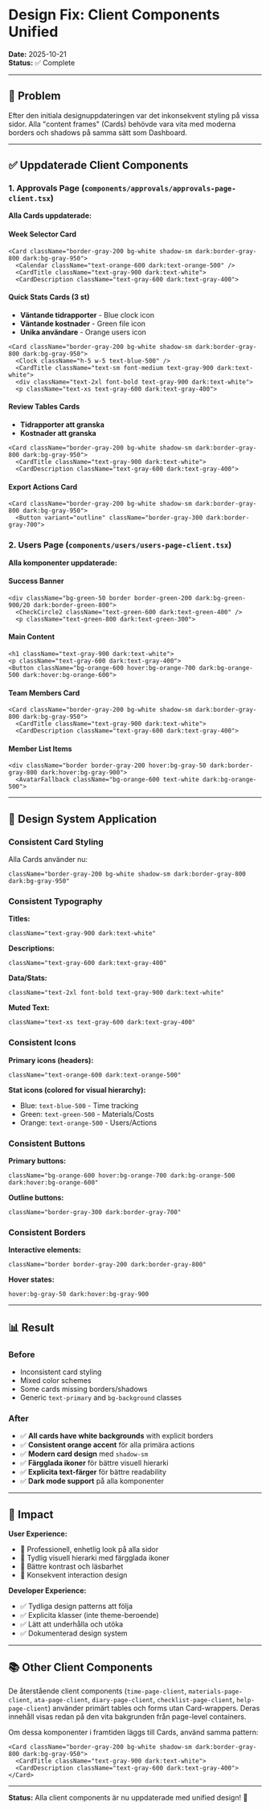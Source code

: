 # Design Fix: Client Components Unified

**Date:** 2025-10-21  
**Status:** ✅ Complete

---

## 🎯 Problem

Efter den initiala designuppdateringen var det inkonsekvent styling på vissa sidor. Alla "content frames" (Cards) behövde vara vita med moderna borders och shadows på samma sätt som Dashboard.

---

## ✅ Uppdaterade Client Components

### 1. **Approvals Page** (`components/approvals/approvals-page-client.tsx`)

**Alla Cards uppdaterade:**

#### Week Selector Card
```tsx
<Card className="border-gray-200 bg-white shadow-sm dark:border-gray-800 dark:bg-gray-950">
  <Calendar className="text-orange-600 dark:text-orange-500" />
  <CardTitle className="text-gray-900 dark:text-white">
  <CardDescription className="text-gray-600 dark:text-gray-400">
```

#### Quick Stats Cards (3 st)
- **Väntande tidrapporter** - Blue clock icon
- **Väntande kostnader** - Green file icon
- **Unika användare** - Orange users icon

```tsx
<Card className="border-gray-200 bg-white shadow-sm dark:border-gray-800 dark:bg-gray-950">
  <Clock className="h-5 w-5 text-blue-500" />
  <CardTitle className="text-sm font-medium text-gray-900 dark:text-white">
  <div className="text-2xl font-bold text-gray-900 dark:text-white">
  <p className="text-xs text-gray-600 dark:text-gray-400">
```

#### Review Tables Cards
- **Tidrapporter att granska**
- **Kostnader att granska**

```tsx
<Card className="border-gray-200 bg-white shadow-sm dark:border-gray-800 dark:bg-gray-950">
  <CardTitle className="text-gray-900 dark:text-white">
  <CardDescription className="text-gray-600 dark:text-gray-400">
```

#### Export Actions Card
```tsx
<Card className="border-gray-200 bg-white shadow-sm dark:border-gray-800 dark:bg-gray-950">
  <Button variant="outline" className="border-gray-300 dark:border-gray-700">
```

### 2. **Users Page** (`components/users/users-page-client.tsx`)

**Alla komponenter uppdaterade:**

#### Success Banner
```tsx
<div className="bg-green-50 border border-green-200 dark:bg-green-900/20 dark:border-green-800">
  <CheckCircle2 className="text-green-600 dark:text-green-400" />
  <p className="text-green-800 dark:text-green-300">
```

#### Main Content
```tsx
<h1 className="text-gray-900 dark:text-white">
<p className="text-gray-600 dark:text-gray-400">
<Button className="bg-orange-600 hover:bg-orange-700 dark:bg-orange-500 dark:hover:bg-orange-600">
```

#### Team Members Card
```tsx
<Card className="border-gray-200 bg-white shadow-sm dark:border-gray-800 dark:bg-gray-950">
  <CardTitle className="text-gray-900 dark:text-white">
  <CardDescription className="text-gray-600 dark:text-gray-400">
```

#### Member List Items
```tsx
<div className="border border-gray-200 hover:bg-gray-50 dark:border-gray-800 dark:hover:bg-gray-900">
  <AvatarFallback className="bg-orange-600 text-white dark:bg-orange-500">
```

---

## 🎨 Design System Application

### **Consistent Card Styling**

Alla Cards använder nu:
```tsx
className="border-gray-200 bg-white shadow-sm dark:border-gray-800 dark:bg-gray-950"
```

### **Consistent Typography**

**Titles:**
```tsx
className="text-gray-900 dark:text-white"
```

**Descriptions:**
```tsx
className="text-gray-600 dark:text-gray-400"
```

**Data/Stats:**
```tsx
className="text-2xl font-bold text-gray-900 dark:text-white"
```

**Muted Text:**
```tsx
className="text-xs text-gray-600 dark:text-gray-400"
```

### **Consistent Icons**

**Primary icons (headers):**
```tsx
className="text-orange-600 dark:text-orange-500"
```

**Stat icons (colored for visual hierarchy):**
- Blue: `text-blue-500` - Time tracking
- Green: `text-green-500` - Materials/Costs
- Orange: `text-orange-500` - Users/Actions

### **Consistent Buttons**

**Primary buttons:**
```tsx
className="bg-orange-600 hover:bg-orange-700 dark:bg-orange-500 dark:hover:bg-orange-600"
```

**Outline buttons:**
```tsx
className="border-gray-300 dark:border-gray-700"
```

### **Consistent Borders**

**Interactive elements:**
```tsx
className="border border-gray-200 dark:border-gray-800"
```

**Hover states:**
```tsx
hover:bg-gray-50 dark:hover:bg-gray-900
```

---

## 📊 Result

### Before
- Inconsistent card styling
- Mixed color schemes
- Some cards missing borders/shadows
- Generic `text-primary` and `bg-background` classes

### After
- ✅ **All cards have white backgrounds** with explicit borders
- ✅ **Consistent orange accent** för alla primära actions
- ✅ **Modern card design** med `shadow-sm`
- ✅ **Färgglada ikoner** för bättre visuell hierarki
- ✅ **Explicita text-färger** för bättre readability
- ✅ **Dark mode support** på alla komponenter

---

## 🎯 Impact

**User Experience:**
- 🌟 Professionell, enhetlig look på alla sidor
- 🌟 Tydlig visuell hierarki med färgglada ikoner
- 🌟 Bättre kontrast och läsbarhet
- 🌟 Konsekvent interaction design

**Developer Experience:**
- ✅ Tydliga design patterns att följa
- ✅ Explicita klasser (inte theme-beroende)
- ✅ Lätt att underhålla och utöka
- ✅ Dokumenterad design system

---

## 📚 Other Client Components

De återstående client components (`time-page-client`, `materials-page-client`, `ata-page-client`, `diary-page-client`, `checklist-page-client`, `help-page-client`) använder primärt tables och forms utan Card-wrappers. Deras innehåll visas redan på den vita bakgrunden från page-level containers.

Om dessa komponenter i framtiden läggs till Cards, använd samma pattern:
```tsx
<Card className="border-gray-200 bg-white shadow-sm dark:border-gray-800 dark:bg-gray-950">
  <CardTitle className="text-gray-900 dark:text-white">
  <CardDescription className="text-gray-600 dark:text-gray-400">
</Card>
```

---

**Status:** Alla client components är nu uppdaterade med unified design! 🎉

